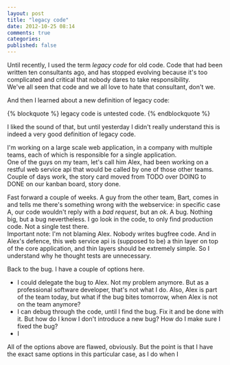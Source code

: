 ```yaml
---
layout: post
title: "legacy code"
date: 2012-10-25 08:14
comments: true
categories: 
published: false
---
```


Until recently, I used the term *legacy code* for old code. Code that had been written ten consultants ago, and has stopped evolving because it's too complicated and critical that nobody dares to take responsibility.   
We've all seen that code and we all love to hate that consultant, don't we. 


And then I learned about a new definition of legacy code: 

{% blockquote %}
legacy code is untested code. 
{% endblockquote %}

I liked the sound of that, but until yesterday I didn't really understand this is indeed a very good definition of legacy code.

<!-- more -->

I'm working on a large scale web application, in a company with multiple teams, each of which is responsible for a single application.  
One of the guys on my team, let's call him Alex, had been working on a restful web service api that would be called by one of those other teams. Couple of days work, the story card moved from TODO over DOING to DONE on our kanban board, story done. 

Fast forward a couple of weeks. A guy from the other team, Bart, comes in and tells me there's something wrong with the webservice: in specific case A, our code wouldn't reply with a *bad request*, but an *ok*. A bug. Nothing big, but a bug nevertheless. I go look in the code, to only find production code. Not a single test there.   
Important note: I'm not blaming Alex. Nobody writes bugfree code. And in Alex's defence, this web service api is (supposed to be) a thin layer on top of the core application, and thin layers should be extremely simple. So I understand why he thought tests are unnecessary. 

Back to the bug. I have a couple of options here.

- I could delegate the bug to Alex. Not my problem anymore. But as a professional software developer, that's not what I do. Also, Alex is part of the team today, but what if the bug bites tomorrow, when Alex is not on the team anymore? 
- I can debug through the code, until I find the bug. Fix it and be done with it. But how do I know I don't introduce a new bug? How do I make sure I fixed the bug? 
- I 

All of the options above are flawed, obviously. But the point is that I have the exact same options in this particular case, as I do when I 
